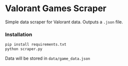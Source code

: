 # Valorant Games Scraper
Simple data scraper for Valorant data. 
Outputs a `.json` file.

### Installation
```py
pip install requirements.txt
python scraper.py
```

Data will be stored in `data/game_data.json`